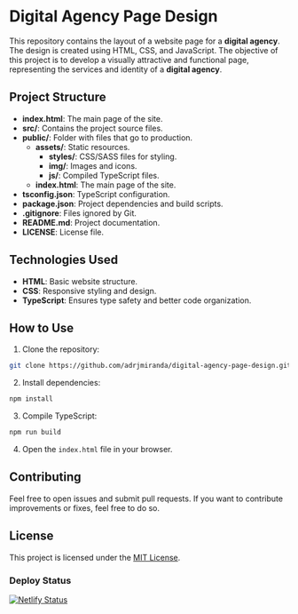 # Digital Agency Page Design

This repository contains the layout of a website page for a **digital agency**. The design is created using HTML, CSS, and JavaScript. The objective of this project is to develop a visually attractive and functional page, representing the services and identity of a **digital agency**.

## Project Structure

- **index.html**: The main page of the site.
- **src/**: Contains the project source files.
- **public/**: Folder with files that go to production.
  - **assets/**: Static resources.
    - **styles/**: CSS/SASS files for styling.
    - **img/**: Images and icons.
    - **js/**: Compiled TypeScript files.
  - **index.html**: The main page of the site.
- **tsconfig.json**: TypeScript configuration.
- **package.json**: Project dependencies and build scripts.
- **.gitignore**: Files ignored by Git.
- **README.md**: Project documentation.
- **LICENSE**: License file.

## Technologies Used

- **HTML**: Basic website structure.
- **CSS**: Responsive styling and design.
- **TypeScript**: Ensures type safety and better code organization.

## How to Use

1. Clone the repository:

```bash
git clone https://github.com/adrjmiranda/digital-agency-page-design.git
```

2. Install dependencies:

```bash
npm install
```

3. Compile TypeScript:

```bash
npm run build
```

4. Open the `index.html` file in your browser.

## Contributing

Feel free to open issues and submit pull requests. If you want to contribute improvements or fixes, feel free to do so.

## License

This project is licensed under the [MIT License](LICENSE).

### Deploy Status

[![Netlify Status](https://api.netlify.com/api/v1/badges/45355fa5-535e-4a0e-a5a5-868f19598a4c/deploy-status)](https://app.netlify.com/sites/digital-agency-page-design/deploys)
